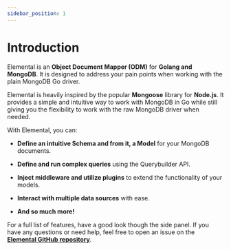 ```yaml
---
sidebar_position: 1
---
```


# Introduction

Elemental is an **Object Document Mapper (ODM)** for **Golang and MongoDB**. It is designed to address your pain points when working with the plain MongoDB Go driver.

Elemental is heavily inspired by the popular **Mongoose** library for **Node.js**. It provides a simple and intuitive way to work with MongoDB in Go while still giving you the flexibility to work with the raw MongoDB driver when needed.

With Elemental, you can:

- **Define an intuitive Schema and from it, a Model** for your MongoDB documents.

- **Define and run complex queries** using the Querybuilder API.

- **Inject middleware and utilize plugins** to extend the functionality of your models.

- **Interact with multiple data sources** with ease.

- **And so much more!**

For a full list of features, have a good look though the side panel. If you have any questions or need help, feel free to open an issue on the **[Elemental GitHub repository](https://github.com/elcengine/elemental/issues)**.

